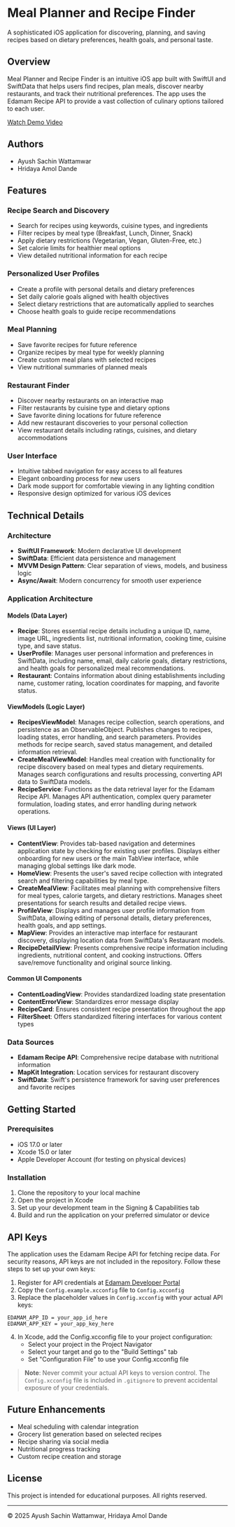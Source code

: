 # Meal Planner and Recipe Finder

A sophisticated iOS application for discovering, planning, and saving recipes based on dietary preferences, health goals, and personal taste.

## Overview

Meal Planner and Recipe Finder is an intuitive iOS app built with SwiftUI and SwiftData that helps users find recipes, plan meals, discover nearby restaurants, and track their nutritional preferences. The app uses the Edamam Recipe API to provide a vast collection of culinary options tailored to each user.

[Watch Demo Video](https://www.youtube.com/watch?v=IUZKEgo9pQE)

## Authors

- Ayush Sachin Wattamwar
- Hridaya Amol Dande

## Features

### Recipe Search and Discovery
- Search for recipes using keywords, cuisine types, and ingredients
- Filter recipes by meal type (Breakfast, Lunch, Dinner, Snack)
- Apply dietary restrictions (Vegetarian, Vegan, Gluten-Free, etc.)
- Set calorie limits for healthier meal options
- View detailed nutritional information for each recipe

### Personalized User Profiles
- Create a profile with personal details and dietary preferences
- Set daily calorie goals aligned with health objectives
- Select dietary restrictions that are automatically applied to searches
- Choose health goals to guide recipe recommendations

### Meal Planning
- Save favorite recipes for future reference
- Organize recipes by meal type for weekly planning
- Create custom meal plans with selected recipes
- View nutritional summaries of planned meals

### Restaurant Finder
- Discover nearby restaurants on an interactive map
- Filter restaurants by cuisine type and dietary options
- Save favorite dining locations for future reference
- Add new restaurant discoveries to your personal collection
- View restaurant details including ratings, cuisines, and dietary accommodations

### User Interface
- Intuitive tabbed navigation for easy access to all features
- Elegant onboarding process for new users
- Dark mode support for comfortable viewing in any lighting condition
- Responsive design optimized for various iOS devices

## Technical Details

### Architecture
- **SwiftUI Framework**: Modern declarative UI development
- **SwiftData**: Efficient data persistence and management
- **MVVM Design Pattern**: Clear separation of views, models, and business logic
- **Async/Await**: Modern concurrency for smooth user experience

### Application Architecture

#### Models (Data Layer)
- **Recipe**: Stores essential recipe details including a unique ID, name, image URL, ingredients list, nutritional information, cooking time, cuisine type, and save status.
- **UserProfile**: Manages user personal information and preferences in SwiftData, including name, email, daily calorie goals, dietary restrictions, and health goals for personalized meal recommendations.
- **Restaurant**: Contains information about dining establishments including name, customer rating, location coordinates for mapping, and favorite status.

#### ViewModels (Logic Layer)
- **RecipesViewModel**: Manages recipe collection, search operations, and persistence as an ObservableObject. Publishes changes to recipes, loading states, error handling, and search parameters. Provides methods for recipe search, saved status management, and detailed information retrieval.
- **CreateMealViewModel**: Handles meal creation with functionality for recipe discovery based on meal types and dietary requirements. Manages search configurations and results processing, converting API data to SwiftData models.
- **RecipeService**: Functions as the data retrieval layer for the Edamam Recipe API. Manages API authentication, complex query parameter formulation, loading states, and error handling during network operations.

#### Views (UI Layer)
- **ContentView**: Provides tab-based navigation and determines application state by checking for existing user profiles. Displays either onboarding for new users or the main TabView interface, while managing global settings like dark mode.
- **HomeView**: Presents the user's saved recipe collection with integrated search and filtering capabilities by meal type.
- **CreateMealView**: Facilitates meal planning with comprehensive filters for meal types, calorie targets, and dietary restrictions. Manages sheet presentations for search results and detailed recipe views.
- **ProfileView**: Displays and manages user profile information from SwiftData, allowing editing of personal details, dietary preferences, health goals, and app settings.
- **MapView**: Provides an interactive map interface for restaurant discovery, displaying location data from SwiftData's Restaurant models.
- **RecipeDetailView**: Presents comprehensive recipe information including ingredients, nutritional content, and cooking instructions. Offers save/remove functionality and original source linking.

#### Common UI Components
- **ContentLoadingView**: Provides standardized loading state presentation
- **ContentErrorView**: Standardizes error message display
- **RecipeCard**: Ensures consistent recipe presentation throughout the app
- **FilterSheet**: Offers standardized filtering interfaces for various content types

### Data Sources
- **Edamam Recipe API**: Comprehensive recipe database with nutritional information
- **MapKit Integration**: Location services for restaurant discovery
- **SwiftData**: Swift's persistence framework for saving user preferences and favorite recipes

## Getting Started

### Prerequisites
- iOS 17.0 or later
- Xcode 15.0 or later
- Apple Developer Account (for testing on physical devices)

### Installation
1. Clone the repository to your local machine
2. Open the project in Xcode
3. Set up your development team in the Signing & Capabilities tab
4. Build and run the application on your preferred simulator or device

## API Keys
The application uses the Edamam Recipe API for fetching recipe data. For security reasons, API keys are not included in the repository. Follow these steps to set up your own keys:

1. Register for API credentials at [Edamam Developer Portal](https://developer.edamam.com/)
2. Copy the `Config.example.xcconfig` file to `Config.xcconfig`
3. Replace the placeholder values in `Config.xcconfig` with your actual API keys:

```
EDAMAM_APP_ID = your_app_id_here
EDAMAM_APP_KEY = your_app_key_here
```

4. In Xcode, add the Config.xcconfig file to your project configuration:
   - Select your project in the Project Navigator
   - Select your target and go to the "Build Settings" tab
   - Set "Configuration File" to use your Config.xcconfig file

> **Note**: Never commit your actual API keys to version control. The `Config.xcconfig` file is included in `.gitignore` to prevent accidental exposure of your credentials.

## Future Enhancements
- Meal scheduling with calendar integration
- Grocery list generation based on selected recipes
- Recipe sharing via social media
- Nutritional progress tracking
- Custom recipe creation and storage

## License
This project is intended for educational purposes. All rights reserved.

---

© 2025 Ayush Sachin Wattamwar, Hridaya Amol Dande 